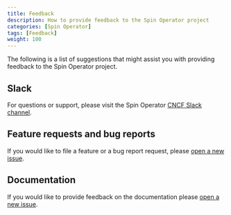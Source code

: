```yaml
---
title: Feedback
description: How to provide feedback to the Spin Operator project
categories: [Spin Operator]
tags: [Feedback]
weight: 100
---
```


The following is a list of suggestions that might assist you with providing feedback to the Spin Operator project.

## Slack

For questions or support, please visit the Spin Operator [CNCF Slack channel](https://cloud-native.slack.com/archives/C06PC7JA1EE). 

## Feature requests and bug reports

If you would like to file a feature or a bug report request, please [open a new issue](https://github.com/spinkube/spin-operator/issues/new).

## Documentation

If you would like to provide feedback on the documentation please [open a new issue](https://github.com/spinkube/documentation/issues/new).




